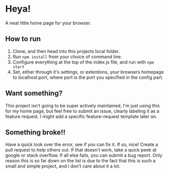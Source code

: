 # Heya!
A neat little home page for your browser.

## How to run
1) Clone, and then head into this projects local folder.
2) Run `npm install` from your choice of command line.
3) Configure everything at the top of the index.js file, and run with `npm start`
4) Set, either through it's settings, or extentions, your browsers homepage to localhost:port, where port is the port you specified in the config part.

## Want something?
This project isn't going to be super actively maintained, I'm just using this for my home page, but feel free to submit an issue, clearly labeling it as a feature request. I might add a specific feature-request template later on.

## Something broke!!
Have a quick look over the error, see if you can fix it. If so, nice! Create a pull request to help others out. If that doesn't work, take a quick peek at google or stack overflow. If all else fails, you can submit a bug report. Only reason this is so far down on the list is due to the fact that this is such a small and simple project, and I don't care about it a lot.

